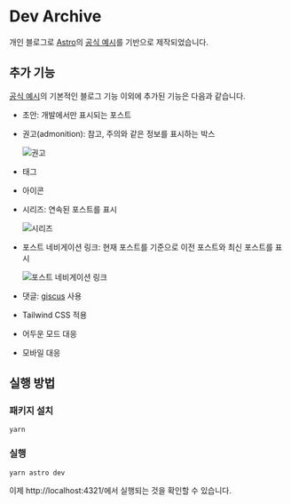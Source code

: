 # Dev Archive

개인 블로그로 [Astro](https://astro.build/)의 [공식 예시](https://github.com/withastro/astro/tree/main/examples/blog)를 기반으로 제작되었습니다.

## 추가 기능

[공식 예시](https://github.com/withastro/astro/tree/main/examples/blog)의 기본적인 블로그 기능 이외에 추가된 기능은 다음과 같습니다.

- 초안: 개발에서만 표시되는 포스트

- 권고(admonition): 참고, 주의와 같은 정보를 표시하는 박스

  ![권고](https://github.com/autroshot/dev-archive/assets/95019875/152f1e02-27fc-4919-9f95-044bbc84e88a)

- 태그

- 아이콘

- 시리즈: 연속된 포스트를 표시

  ![시리즈](https://github.com/autroshot/dev-archive/assets/95019875/c96d1009-cea6-4b9a-bcbf-73b87abd67e3)

- 포스트 네비게이션 링크: 현재 포스트를 기준으로 이전 포스트와 최신 포스트를 표시

  ![포스트 네비게이션 링크](https://github.com/autroshot/dev-archive/assets/95019875/d0d6df48-b01d-48af-a7bd-4d5b3f3aef66)

- 댓글: [giscus](https://giscus.app/) 사용

- Tailwind CSS 적용

- 어두운 모드 대응

- 모바일 대응

## 실행 방법

### 패키지 설치

```shell
yarn
```

### 실행

```
yarn astro dev
```

이제 http://localhost:4321/에서 실행되는 것을 확인할 수 있습니다.

